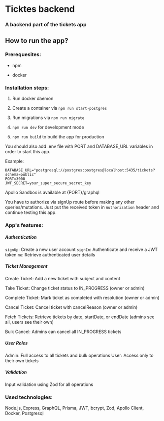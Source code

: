 # Ticktes backend

### A backend part of the tickets app

## How to run the app?

### Prerequesites:

- npm

- docker

### Installation steps:

1. Run docker daemon

2. Create a container via `npm run start-postgres`

3. Run migrations via `npm run migrate`

4. `npm run dev` for development mode

5. `npm run build` to build the app for production

You should also add .env file with PORT and DATABASE_URL variables in order to start this app.

Example:

```
DATABASE_URL="postgresql://postgres:postgres@localhost:5435/tickets?schema=public"
PORT=3000
JWT_SECRET=your_super_secure_secret_key
```

Apollo Sandbox is available at {PORT}/graphql

You have to authorize via signUp route before making any other queries/mutations.
Just put the received token in `Authorization` header and continue testing this app.

### App's features:

##### Authentication

`signUp`: Create a new user account
`signIn`: Authenticate and receive a JWT token
`me`: Retrieve authenticated user details

##### Ticket Management

Create Ticket: Add a new ticket with subject and content

Take Ticket: Change ticket status to IN_PROGRESS (owner or admin)

Complete Ticket: Mark ticket as completed with resolution (owner or admin)

Cancel Ticket: Cancel ticket with cancelReason (owner or admin)

Fetch Tickets: Retrieve tickets by date, startDate, or endDate (admins see all, users see their own)

Bulk Cancel: Admins can cancel all IN_PROGRESS tickets

##### User Roles

Admin: Full access to all tickets and bulk operations
User: Access only to their own tickets

##### Validation

Input validation using Zod for all operations

### Used technologies:

Node.js, Express, GraphQL, Prisma, JWT, bcrypt, Zod, Apollo Client, Docker, Postgresql
